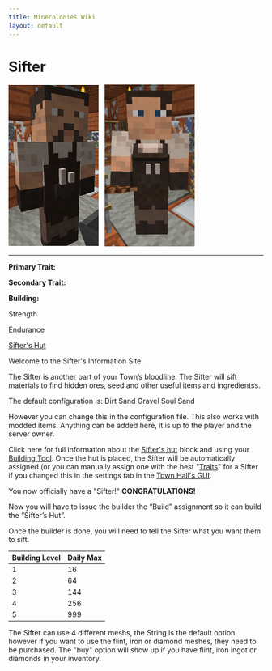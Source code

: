 ```yaml
---
title: Minecolonies Wiki
layout: default
---
```

# Sifter

<div class="infobox box text-center">
<img src="../../assets/images/workers/Sifter_M.png" alt="Sifter Male" />&nbsp;&nbsp;&nbsp;<img src="../../assets/images/workers/Sifter_F.png" alt="Sifter Female" />
<hr />
  <div class="row section-text text-left">
    <div class="col">
      <p><strong>Primary Trait:</strong></p>
      <p><strong>Secondary Trait:</strong></p>
      <p><strong>Building:</strong></p>
    </div>
    <div class="col">
      <p class="traitp">Strength</p>
      <p class="traits">Endurance</p>
      <p><a href="../buildings/sifter">Sifter's Hut</a></p>
    </div>
  </div>
</div>

Welcome to the Sifter's Information Site.

The Sifter is another part of your Town’s bloodline. The Sifter will sift materials to find hidden ores, seed and other useful items and ingredientss. 

The default configuration is:
        Dirt
        Sand
        Gravel
        Soul Sand

However you can change this in the configuration file. This also works with modded items. Anything can be added here, it is up to the player and the server owner.

Click here for full information about the [Sifter's hut](../../source/buildings/sifter) block and using your [Building Tool](../items/buildingtool). Once the hut is placed, the Sifter will be automatically assigned (or you can manually assign one with the best  "[Traits](../systems/workerinfo)" for a Sifter if you changed this in the settings tab in the [Town Hall's GUI](../../source/buildings/townhall).

You now officially have a "Sifter!" **CONGRATULATIONS!**

Now you will have to issue the builder the “Build” assignment so it can build the “Sifter’s Hut”.

Once the builder is done, you will need to tell the Sifter what you want them to sift.

| Building Level | Daily Max |
| ----- | ----- |
| 1 | 16  |
| 2 | 64  |
| 3 | 144 |
| 4 | 256 |
| 5 | 999 |

The Sifter can use 4 different meshs, the String is the default option however if you want to use the flint, iron or diamond meshes, they need to be purchased. The "buy" option will show up if you have flint, iron ingot or diamonds in your inventory.

<br>
